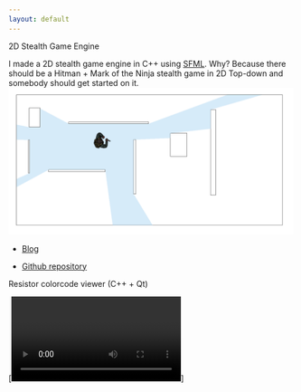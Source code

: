 ```yaml
---
layout: default
---
```



2D Stealth Game Engine

I made a 2D stealth game engine in C++ using [SFML](https://www.sfml-dev.org/). Why? Because there should be a Hitman + Mark of the Ninja stealth game in 2D Top-down and somebody should get started on it.
![Game recording](game-1.gif)

*	[Blog](https://nomarkeu.github.io/sneakattack/)

*	[Github repository](https://github.com/nomarkeu/sneakattack)

Resistor colorcode viewer (C++ + Qt)

[<video src="resistor-color-code.mp4" controls title="Title"></video>]